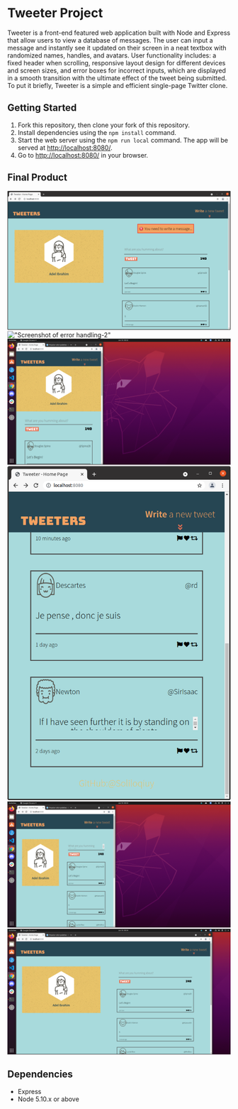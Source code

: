 # Tweeter Project

Tweeter is a front-end featured web application built with Node and Express that allow users to view a database of messages. The user can input a message and instantly see it updated on their screen in a neat textbox with randomized names, handles, and avatars. User functionality includes: a fixed header when scrolling, responsive layout design for different devices and screen sizes, and error boxes for incorrect inputs, which are displayed in a smooth transition with the ultimate effect of the tweet being submitted. To put it briefly, Tweeter is a simple and efficient single-page Twitter clone.

## Getting Started

1. Fork this repository, then clone your fork of this repository.
2. Install dependencies using the `npm install` command.
3. Start the web server using the `npm run local` command. The app will be served at <http://localhost:8080/>.
4. Go to <http://localhost:8080/> in your browser.

## Final Product

!["Screenshot of error handling"](https://github.com/Soliloquiy/tweeter/blob/master/docs/error-handling.png)
!["Screenshot of error handling-2"]()
!["Screenshot of mobile view"](https://github.com/Soliloquiy/tweeter/blob/master/docs/mobile-view.png)
!["Screenshot of mobile view-2"](https://github.com/Soliloquiy/tweeter/blob/master/docs/mobile-view-2.png)!["Screenshot of tablet-desktop-view"](https://github.com/Soliloquiy/tweeter/blob/master/docs/tablet-desktop-view.png)
!["Screenshot of tablet-desktop-view-2"](https://github.com/Soliloquiy/tweeter/blob/master/docs/tablet-desktop-view-2.png)


## Dependencies

- Express
- Node 5.10.x or above